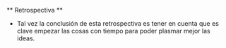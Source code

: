 ** Retrospectiva **
- Tal vez la conclusión de esta retrospectiva es tener en cuenta que es clave empezar las cosas con tiempo para poder plasmar mejor las ideas.